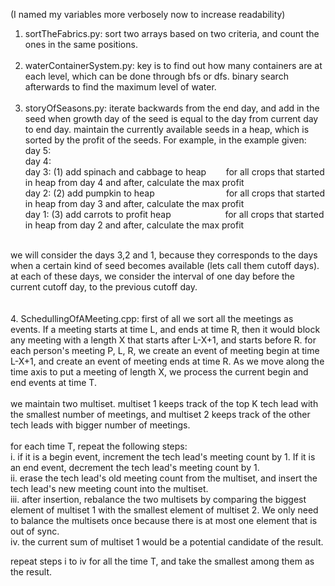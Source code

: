 (I named my variables more verbosely now to increase readability)

1. sortTheFabrics.py: sort two arrays based on two criteria, and count the ones in the same positions. <br /><br />
2. waterContainerSystem.py: key is to find out how many containers are at each level, which can be done through bfs or dfs. binary search afterwards to find the maximum level of water. <br /><br />
3. storyOfSeasons.py: iterate backwards from the end day, and add in the seed when growth day of the seed is equal to the day from current day to end day. maintain the currently available seeds in a heap, which is sorted by the profit of the seeds. For example, in the example given:<br />
day 5: <br />
day 4: <br />
day 3: (1) add spinach and cabbage to heap  &nbsp;&nbsp;&nbsp;&nbsp;&nbsp;&nbsp;     for all crops that started in heap from day 4 and after, calculate the max profit <br />
day 2: (2) add pumpkin to heap &nbsp;&nbsp;&nbsp;&nbsp;&nbsp;&nbsp;&nbsp;&nbsp;&nbsp;&nbsp;&nbsp;&nbsp;&nbsp;&nbsp;&nbsp;&nbsp;&nbsp;&nbsp;&nbsp;&nbsp;&nbsp;&nbsp;&nbsp;&nbsp;&nbsp;&nbsp;&nbsp;     for all crops that started in heap from day 3 and after, calculate the max profit <br />
day 1: (3) add carrots to profit heap &nbsp;&nbsp;&nbsp;&nbsp;&nbsp;&nbsp;&nbsp;&nbsp;&nbsp;&nbsp;&nbsp;&nbsp;&nbsp;&nbsp;&nbsp;&nbsp;&nbsp;&nbsp;&nbsp;&nbsp;  for all crops that started in heap from day 2 and after, calculate the max profit <br />
<br />
we will consider the days 3,2 and 1, because they corresponds to the days when a certain kind of seed becomes available (lets call them cutoff days). at each of these days, we consider the interval of one day before the current cutoff day, to the previous cutoff day. <br /><br /><br />
4. SchedullingOfAMeeting.cpp: first of all we sort all the meetings as events. If a meeting starts at time L, and ends at time R, then it would block any meeting with a length X that starts after L-X+1, and starts before R. for each person's meeting P, L, R, we create an event of meeting begin at time L-X+1, and create an event of meeting ends at time R. As we move along the time axis to put a meeting of length X, we process the current begin and end events at time T. <br /><br />
we maintain two multiset. multiset 1 keeps track of the top K tech lead with the smallest number of meetings, and multiset 2 keeps track of the other tech leads with bigger number of meetings. <br /><br />
for each time T, repeat the following steps: <br />
i. if it is a begin event, increment the tech lead's meeting count by 1. If it is an end event, decrement the tech lead's meeting count by 1. <br />
ii. erase the tech lead's old meeting count from the multiset, and insert the tech lead's new meeting count into the multiset.<br />
iii. after insertion, rebalance the two multisets by comparing the biggest element of multiset 1 with the smallest element of multiset 2. We only need to balance the multisets once because there is at most one element that is out of sync. <br />
iv. the current sum of multiset 1 would be a potential candidate of the result. <br />

repeat steps i to iv for all the time T, and take the smallest among them as the result.
                       
